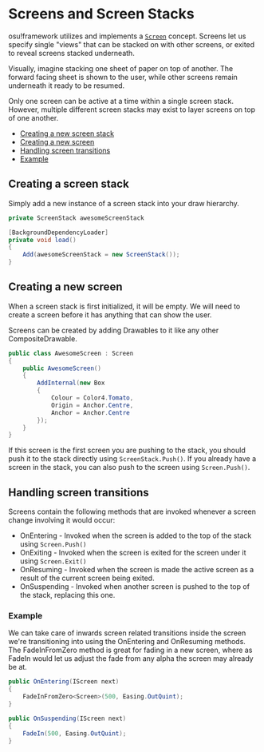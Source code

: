 # Screens and Screen Stacks
osu!framework utilizes and implements a [`Screen`](https://github.com/ppy/osu-framework/blob/master/osu.Framework/Screens/IScreen.cs) concept. Screens let us specify single "views" that can be stacked on with other screens, or exited to reveal screens stacked underneath. 

Visually, imagine stacking one sheet of paper on top of another. The forward facing sheet is shown to the user, while other screens remain underneath it ready to be resumed.

Only one screen can be active at a time within a single screen stack. However, multiple different screen stacks may exist to layer screens on top of one another. 

* [Creating a new screen stack](https://github.com/ppy/osu-framework/wiki/Screens-and-Screen-Stacks#creating-a-new-screen-stack)
* [Creating a new screen](https://github.com/ppy/osu-framework/wiki/Screens-and-Screen-Stacks#creating-a-new-screen)
* [Handling screen transitions](https://github.com/ppy/osu-framework/wiki/Screens-and-Screen-Stacks#handling-screen-transitions)
 * [Example](https://github.com/ppy/osu-framework/wiki/Screens-and-Screen-Stacks#example)

## Creating a screen stack
Simply add a new instance of a screen stack into your draw hierarchy.

```csharp
private ScreenStack awesomeScreenStack

[BackgroundDependencyLoader]
private void load()
{
    Add(awesomeScreenStack = new ScreenStack());
}
```

## Creating a new screen
When a screen stack is first initialized, it will be empty. We will need to create a screen before it has anything that can show the user. 

Screens can be created by adding Drawables to it like any other CompositeDrawable. 

```csharp
public class AwesomeScreen : Screen
{
    public AwesomeScreen()
    {
        AddInternal(new Box
        {
            Colour = Color4.Tomato,
            Origin = Anchor.Centre,
            Anchor = Anchor.Centre
        });
    }
}
```

If this screen is the first screen you are pushing to the stack, you should push it to the stack directly using `ScreenStack.Push()`. If you already have a screen in the stack, you can also push to the screen using `Screen.Push()`.

## Handling screen transitions
Screens contain the following methods that are invoked whenever a screen change involving it would occur:
* OnEntering - Invoked when the screen is added to the top of the stack using `Screen.Push()`
* OnExiting - Invoked when the screen is exited for the screen under it using `Screen.Exit()`
* OnResuming - Invoked when the screen is made the active screen as a result of the current screen being exited.
* OnSuspending - Invoked when another screen is pushed to the top of the stack, replacing this one.

### Example
We can take care of inwards screen related transitions inside the screen we're transitioning into using the OnEntering and OnResuming methods. The FadeInFromZero method is great for fading in a new screen, where as FadeIn would let us adjust the fade from any alpha the screen may already be at.
```csharp
public OnEntering(IScreen next)
{
    FadeInFromZero<Screen>(500, Easing.OutQuint);
}

public OnSuspending(IScreen next)
{
    FadeIn(500, Easing.OutQuint);
}
```